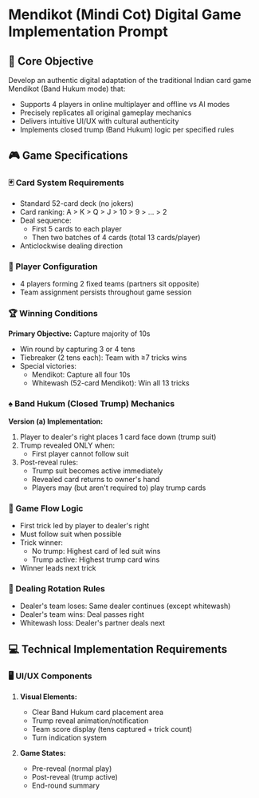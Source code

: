 # Mendikot (Mindi Cot) Digital Game Implementation Prompt

## 🎯 Core Objective
Develop an authentic digital adaptation of the traditional Indian card game Mendikot (Band Hukum mode) that:
- Supports 4 players in online multiplayer and offline vs AI modes
- Precisely replicates all original gameplay mechanics
- Delivers intuitive UI/UX with cultural authenticity
- Implements closed trump (Band Hukum) logic per specified rules

## 🎮 Game Specifications

### 🃏 Card System Requirements
- Standard 52-card deck (no jokers)
- Card ranking: A > K > Q > J > 10 > 9 > ... > 2
- Deal sequence: 
  - First 5 cards to each player
  - Then two batches of 4 cards (total 13 cards/player)
- Anticlockwise dealing direction

### 👥 Player Configuration
- 4 players forming 2 fixed teams (partners sit opposite)
- Team assignment persists throughout game session

### 🏆 Winning Conditions
**Primary Objective:** Capture majority of 10s
- Win round by capturing 3 or 4 tens
- Tiebreaker (2 tens each): Team with ≥7 tricks wins
- Special victories:
  - Mendikot: Capture all four 10s
  - Whitewash (52-card Mendikot): Win all 13 tricks

### ♠️ Band Hukum (Closed Trump) Mechanics
**Version (a) Implementation:**
1. Player to dealer's right places 1 card face down (trump suit)
2. Trump revealed ONLY when:
   - First player cannot follow suit
3. Post-reveal rules:
   - Trump suit becomes active immediately
   - Revealed card returns to owner's hand
   - Players may (but aren't required to) play trump cards

### 🔄 Game Flow Logic
- First trick led by player to dealer's right
- Must follow suit when possible
- Trick winner:
  - No trump: Highest card of led suit wins
  - Trump active: Highest trump card wins
- Winner leads next trick

### 🔄 Dealing Rotation Rules
- Dealer's team loses: Same dealer continues (except whitewash)
- Dealer's team wins: Deal passes right
- Whitewash loss: Dealer's partner deals next

## 💻 Technical Implementation Requirements

### 🖥️ UI/UX Components
1. **Visual Elements:**
   - Clear Band Hukum card placement area
   - Trump reveal animation/notification
   - Team score display (tens captured + trick count)
   - Turn indication system

2. **Game States:**
   - Pre-reveal (normal play)
   - Post-reveal (trump active)
   - End-round summary
   

